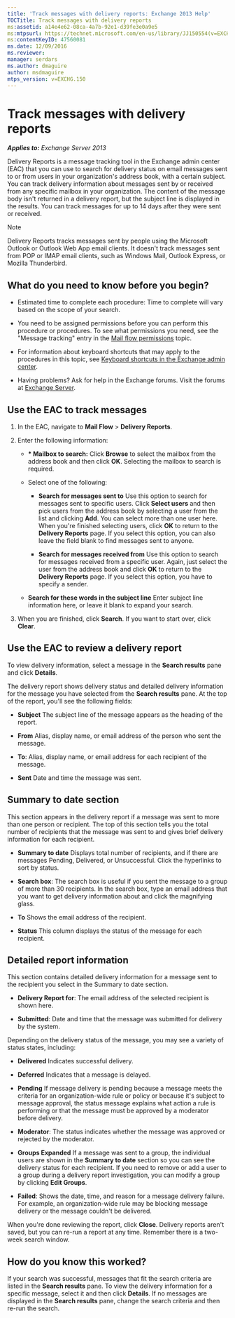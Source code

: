 ```yaml
---
title: 'Track messages with delivery reports: Exchange 2013 Help'
TOCTitle: Track messages with delivery reports
ms:assetid: a14e4e62-08ca-4a7b-92e1-d39fe3e0a9e5
ms:mtpsurl: https://technet.microsoft.com/en-us/library/JJ150554(v=EXCHG.150)
ms:contentKeyID: 47560081
ms.date: 12/09/2016
ms.reviewer: 
manager: serdars
ms.author: dmaguire
author: msdmaguire
mtps_version: v=EXCHG.150
---
```


# Track messages with delivery reports

_**Applies to:** Exchange Server 2013_

Delivery Reports is a message tracking tool in the Exchange admin center (EAC) that you can use to search for delivery status on email messages sent to or from users in your organization's address book, with a certain subject. You can track delivery information about messages sent by or received from any specific mailbox in your organization. The content of the message body isn't returned in a delivery report, but the subject line is displayed in the results. You can track messages for up to 14 days after they were sent or received.

> [!NOTE]
> Delivery Reports tracks messages sent by people using the Microsoft Outlook or Outlook Web App email clients. It doesn't track messages sent from POP or IMAP email clients, such as Windows Mail, Outlook Express, or Mozilla Thunderbird.

## What do you need to know before you begin?

- Estimated time to complete each procedure: Time to complete will vary based on the scope of your search.

- You need to be assigned permissions before you can perform this procedure or procedures. To see what permissions you need, see the "Message tracking" entry in the [Mail flow permissions](mail-flow-permissions-exchange-2013-help.md) topic.

- For information about keyboard shortcuts that may apply to the procedures in this topic, see [Keyboard shortcuts in the Exchange admin center](keyboard-shortcuts-in-the-exchange-admin-center-2013-help.md).

- Having problems? Ask for help in the Exchange forums. Visit the forums at [Exchange Server](https://go.microsoft.com/fwlink/p/?linkid=60612).

## Use the EAC to track messages

1. In the EAC, navigate to **Mail Flow** \> **Delivery Reports**.

2. Enter the following information:

      - **&#42; Mailbox to search:** Click **Browse** to select the mailbox from the address book and then click **OK**. Selecting the mailbox to search is required.

      - Select one of the following:

          - **Search for messages sent to** Use this option to search for messages sent to specific users. Click **Select users** and then pick users from the address book by selecting a user from the list and clicking **Add**. You can select more than one user here. When you're finished selecting users, click **OK** to return to the **Delivery Reports** page. If you select this option, you can also leave the field blank to find messages sent to anyone.

          - **Search for messages received from** Use this option to search for messages received from a specific user. Again, just select the user from the address book and click **OK** to return to the **Delivery Reports** page. If you select this option, you have to specify a sender.

      - **Search for these words in the subject line** Enter subject line information here, or leave it blank to expand your search.

3. When you are finished, click **Search**. If you want to start over, click **Clear**.

## Use the EAC to review a delivery report

To view delivery information, select a message in the **Search results** pane and click **Details**.

The delivery report shows delivery status and detailed delivery information for the message you have selected from the **Search results** pane. At the top of the report, you'll see the following fields:

  - **Subject** The subject line of the message appears as the heading of the report.

  - **From** Alias, display name, or email address of the person who sent the message.

  - **To**: Alias, display name, or email address for each recipient of the message.

  - **Sent** Date and time the message was sent.

## Summary to date section

This section appears in the delivery report if a message was sent to more than one person or recipient. The top of this section tells you the total number of recipients that the message was sent to and gives brief delivery information for each recipient.

  - **Summary to date** Displays total number of recipients, and if there are messages Pending, Delivered, or Unsuccessful. Click the hyperlinks to sort by status.

  - **Search box**: The search box is useful if you sent the message to a group of more than 30 recipients. In the search box, type an email address that you want to get delivery information about and click the magnifying glass.

  - **To** Shows the email address of the recipient.

  - **Status** This column displays the status of the message for each recipient.

## Detailed report information

This section contains detailed delivery information for a message sent to the recipient you select in the Summary to date section.

  - **Delivery Report for**: The email address of the selected recipient is shown here.

  - **Submitted**: Date and time that the message was submitted for delivery by the system.

Depending on the delivery status of the message, you may see a variety of status states, including:

  - **Delivered** Indicates successful delivery.

  - **Deferred** Indicates that a message is delayed.

  - **Pending** If message delivery is pending because a message meets the criteria for an organization-wide rule or policy or because it's subject to message approval, the status message explains what action a rule is performing or that the message must be approved by a moderator before delivery.

  - **Moderator**: The status indicates whether the message was approved or rejected by the moderator.

  - **Groups Expanded** If a message was sent to a group, the individual users are shown in the **Summary to date** section so you can see the delivery status for each recipient. If you need to remove or add a user to a group during a delivery report investigation, you can modify a group by clicking **Edit Groups**.

  - **Failed**: Shows the date, time, and reason for a message delivery failure. For example, an organization-wide rule may be blocking message delivery or the message couldn't be delivered.

When you're done reviewing the report, click **Close**. Delivery reports aren't saved, but you can re-run a report at any time. Remember there is a two-week search window.

## How do you know this worked?

If your search was successful, messages that fit the search criteria are listed in the **Search results** pane. To view the delivery information for a specific message, select it and then click **Details**. If no messages are displayed in the **Search results** pane, change the search criteria and then re-run the search.
